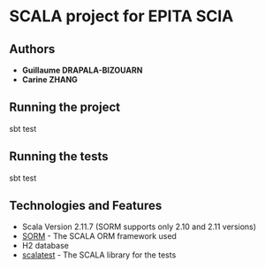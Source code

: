 # SCALA project for EPITA SCIA

## Authors

* **Guillaume DRAPALA-BIZOUARN**
* **Carine ZHANG**

## Running the project

sbt test

## Running the tests

sbt test


## Technologies and Features

* Scala Version 2.11.7 (SORM supports only 2.10 and 2.11 versions)
* [SORM](http://sorm-framework.org/) - The SCALA ORM framework used
* H2 database
* [scalatest](http://www.scalatest.org/) - The SCALA library for the tests

